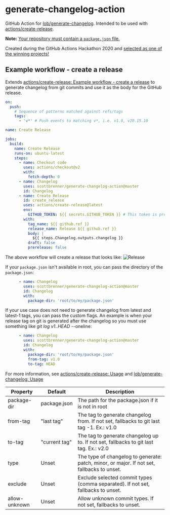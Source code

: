 # generate-changelog-action

GitHub Action for [lob/generate-changelog](https://github.com/lob/generate-changelog/). Intended to be used with [actions/create-release](https://github.com/actions/create-release).

**Note:** [Your repository must contain a `package.json` file.](https://github.com/lob/generate-changelog/issues/38#issuecomment-362726723)

Created during the GitHub Actions Hackathon 2020 and [selected as one of the winning projects!](https://docs.google.com/spreadsheets/d/1YL6mjJXGt3-75GejQCubsOvWwtYcGaqbJA7msnsh7Tg/edit#gid=0&range=A100:C100)

## Example workflow - create a release
Extends [actions/create-release: Example workflow - create a release](https://github.com/actions/create-release#example-workflow---create-a-release) to generate changelog from git commits and use it as the body for the GitHub release.

```yaml
on:
  push:
    # Sequence of patterns matched against refs/tags
    tags:
      - 'v*' # Push events to matching v*, i.e. v1.0, v20.15.10

name: Create Release

jobs:
  build:
    name: Create Release
    runs-on: ubuntu-latest
    steps:
      - name: Checkout code
        uses: actions/checkout@v2
        with:
          fetch-depth: 0
      - name: Changelog
        uses: scottbrenner/generate-changelog-action@master
        id: Changelog
      - name: Create Release
        id: create_release
        uses: actions/create-release@latest
        env:
          GITHUB_TOKEN: ${{ secrets.GITHUB_TOKEN }} # This token is provided by Actions, you do not need to create your own token
        with:
          tag_name: ${{ github.ref }}
          release_name: Release ${{ github.ref }}
          body: |
            ${{ steps.Changelog.outputs.changelog }}
          draft: false
          prerelease: false
```

The above workflow will create a release that looks like:
![Release](release.png)

If your `package.json` isn't available in root, you can pass the directory of the `package.json`:

```yaml
      - name: Changelog
        uses: scottbrenner/generate-changelog-action@master
        id: Changelog
        with:
          package-dir: 'root/to/my/package.json'
```

If your use case does not need to generate changelog from latest and latest-1 tags, you can pass the custom flags. An example is when your release tag on git is generated after the changelog so you must use something like _git log v1..HEAD_ --oneline:

```yaml
      - name: Changelog
        uses: scottbrenner/generate-changelog-action@master
        id: Changelog
        with:
          package-dir: 'root/to/my/package.json'
          from-tag: v1.0
          to-tag: HEAD
```

For more information, see [actions/create-release: Usage](https://github.com/actions/create-release#usage) and [lob/generate-changelog: Usage](https://github.com/lob/generate-changelog#usage)


| Property                  | Default       | Description                                                                                                                   |
| ------------------------- | ------------- | ----------------------------------------------------------------------------------------------------------------------------- |
| package-dir               | package.json  | The path for the package.json if it is not in root                                                                            |
| from-tag                  | "last tag"    | The tag to generate changelog from. If not set, fallbacks to git last tag -1. Ex.: v1.0                                       |
| to-tag                    | "current tag" | The tag to generate changelog up to. If not set, fallbacks to git last tag.   Ex.: v2.0                                       |
| type                      | Unset         | The type of changelog to generate: patch, minor, or major. If not set, fallbacks to unset.                                    |
| exclude                   | Unset         | Exclude selected commit types (comma separated). If not set, fallbacks to unset.                                              |
| allow-unknown             | Unset         | Allow unknown commit types. If not set, fallbacks to unset.                                                                   |
